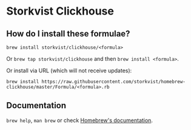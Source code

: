 # Storkvist Clickhouse

## How do I install these formulae?
`brew install storkvist/clickhouse/<formula>`

Or `brew tap storkvist/clickhouse` and then `brew install <formula>`.

Or install via URL (which will not receive updates):

```
brew install https://raw.githubusercontent.com/storkvist/homebrew-clickhouse/master/Formula/<formula>.rb
```

## Documentation
`brew help`, `man brew` or check [Homebrew's documentation](https://docs.brew.sh).
